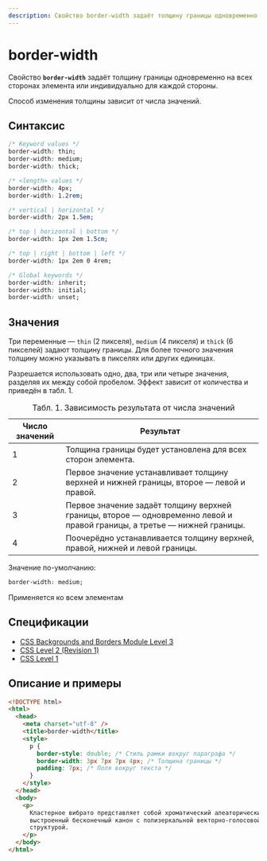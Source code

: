 ```yaml
---
description: Свойство border-width задаёт толщину границы одновременно на всех сторонах элемента или индивидуально для каждой стороны
---
```


# border-width

Свойство **`border-width`** задаёт толщину границы одновременно на всех сторонах элемента или индивидуально для каждой стороны.

Способ изменения толщины зависит от числа значений.

## Синтаксис

```css
/* Keyword values */
border-width: thin;
border-width: medium;
border-width: thick;

/* <length> values */
border-width: 4px;
border-width: 1.2rem;

/* vertical | horizontal */
border-width: 2px 1.5em;

/* top | horizontal | bottom */
border-width: 1px 2em 1.5cm;

/* top | right | bottom | left */
border-width: 1px 2em 0 4rem;

/* Global keywords */
border-width: inherit;
border-width: initial;
border-width: unset;
```

## Значения

Три переменные — `thin` (2 пикселя), `medium` (4 пикселя) и `thick` (6 пикселей) задают толщину границы. Для более точного значения толщину можно указывать в пикселях или других единицах.

Разрешается использовать одно, два, три или четыре значения, разделяя их между собой пробелом. Эффект зависит от количества и приведён в табл. 1.

<table>
<caption> Табл. 1. Зависимость результата от числа значений</caption>
<thead>
<tr><th>Число значений</th><th>Результат</th></tr>
</thead>
<tbody>
<tr><td>1</td><td>Толщина границы будет установлена для всех сторон элемента.</td></tr>
<tr><td>2</td><td>Первое значение устанавливает толщину верхней и нижней границы, второе — левой и правой.</td></tr>
<tr><td>3</td><td>Первое значение задаёт толщину верхней границы, второе — одновременно левой и правой границы, а третье — нижней границы.</td></tr>
<tr><td>4</td><td>Поочерёдно устанавливается толщину верхней, правой, нижней и левой границы.</td></tr>
</tbody>
</table>

Значение по-умолчанию:

```css
border-width: medium;
```

Применяется ко всем элементам

## Спецификации

- [CSS Backgrounds and Borders Module Level 3](http://dev.w3.org/csswg/css3-background/#the-border-width)
- [CSS Level 2 (Revision 1)](http://www.w3.org/TR/CSS2/box.html#border-width-properties)
- [CSS Level 1](http://www.w3.org/TR/CSS1/#border-width)

## Описание и примеры

```html
<!DOCTYPE html>
<html>
  <head>
    <meta charset="utf-8" />
    <title>border-width</title>
    <style>
      p {
        border-style: double; /* Стиль рамки вокруг параграфа */
        border-width: 3px 7px 7px 4px; /* Толщина границы */
        padding: 7px; /* Поля вокруг текста */
      }
    </style>
  </head>
  <body>
    <p>
      Кластерное вибрато представляет собой хроматический алеаторически
      выстроенный бесконечный канон с полизеркальной векторно-голосовой
      структурой.
    </p>
  </body>
</html>
```
